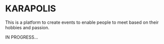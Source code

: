 # KARAPOLIS
This is a platform to create events to enable people to meet based on their hobbies and passion.

IN PROGRESS...
